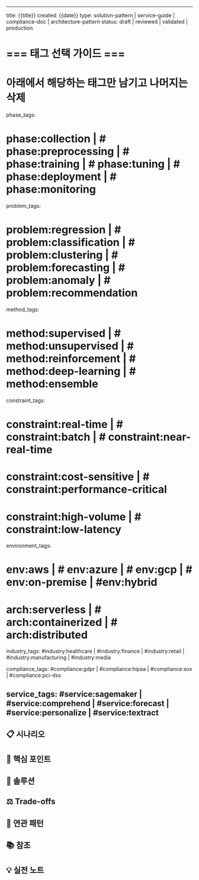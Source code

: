 

---
title: {{title}}
created: {{date}}
type: solution-pattern | service-guide | compliance-doc | architecture-pattern
status: draft | reviewed | validated | production

# === 태그 선택 가이드 ===
# 아래에서 해당하는 태그만 남기고 나머지는 삭제

phase_tags: 
  # phase:collection | # phase:preprocessing | # phase:training | # phase:tuning | # phase:deployment | # phase:monitoring

problem_tags:
  # problem:regression | # problem:classification | # problem:clustering | # problem:forecasting | # problem:anomaly | # problem:recommendation

method_tags:
  # method:supervised | # method:unsupervised | # method:reinforcement | # method:deep-learning | # method:ensemble

constraint_tags:
  # constraint:real-time | # constraint:batch | # constraint:near-real-time
  # constraint:cost-sensitive | # constraint:performance-critical
  # constraint:high-volume | # constraint:low-latency

environment_tags:
  # env:aws | # env:azure | # env:gcp | # env:on-premise | #env:hybrid
  # arch:serverless | # arch:containerized | # arch:distributed

industry_tags:
  #industry:healthcare | #industry:finance | #industry:retail | #industry:manufacturing | #industry:media

compliance_tags:
  #compliance:gdpr | #compliance:hipaa | #compliance:sox | #compliance:pci-dss

service_tags:
  #service:sagemaker | #service:comprehend | #service:forecast | #service:personalize | #service:textract
---

## 📋 시나리오
<!-- MLS-C01 문제 또는 실제 비즈니스 시나리오 -->

## 🎯 핵심 포인트
<!-- 이 케이스에서 반드시 기억해야 할 내용 -->

## 🔧 솔루션
<!-- 구체적인 해결 방법 및 아키텍처 -->

## ⚖️ Trade-offs
<!-- 장단점 및 대안 -->

## 🔗 연관 패턴
<!-- [[다른 관련 노트]] 링크 -->

## 📚 참조
<!-- MLS-C01 관련 문제, AWS 문서 링크 -->

## 💡 실전 노트
<!-- 실제 적용 시 추가 고려사항 -->
```
